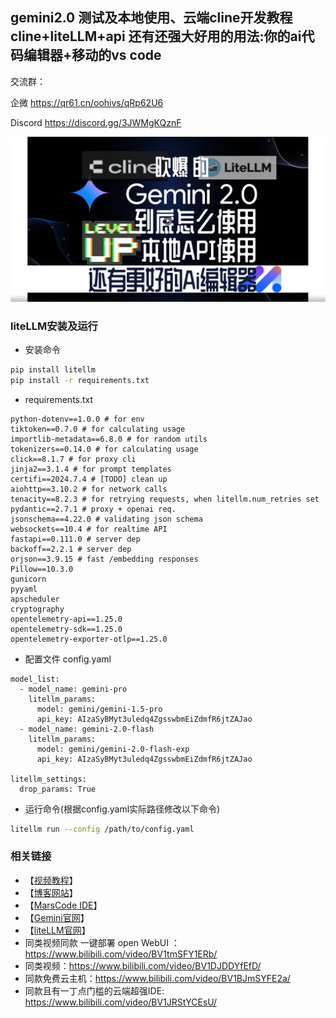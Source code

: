 ## gemini2.0 测试及本地使用、云端cline开发教程 cline+liteLLM+api 还有还强大好用的用法:你的ai代码编辑器+移动的vs code

交流群：

企微  https://qr61.cn/oohivs/qRp62U6

Discord https://discord.gg/3JWMgKQznF

![视频](../assets/others/32.png)


### liteLLM安装及运行

- 安装命令  
```bash
pip install litellm
pip install -r requirements.txt
```
- requirements.txt
```
python-dotenv==1.0.0 # for env
tiktoken==0.7.0 # for calculating usage
importlib-metadata==6.8.0 # for random utils
tokenizers==0.14.0 # for calculating usage
click==8.1.7 # for proxy cli
jinja2==3.1.4 # for prompt templates
certifi==2024.7.4 # [TODO] clean up
aiohttp==3.10.2 # for network calls
tenacity==8.2.3 # for retrying requests, when litellm.num_retries set
pydantic==2.7.1 # proxy + openai req.
jsonschema==4.22.0 # validating json schema
websockets==10.4 # for realtime API
fastapi==0.111.0 # server dep
backoff==2.2.1 # server dep
orjson==3.9.15 # fast /embedding responses
Pillow==10.3.0
gunicorn
pyyaml
apscheduler
cryptography
opentelemetry-api==1.25.0
opentelemetry-sdk==1.25.0
opentelemetry-exporter-otlp==1.25.0
```
- 配置文件 config.yaml
```
model_list:
  - model_name: gemini-pro
    litellm_params:
      model: gemini/gemini-1.5-pro
      api_key: AIzaSyBMyt3uledq4ZgsswbmEiZdmfR6jtZAJao
  - model_name: gemini-2.0-flash
    litellm_params:
      model: gemini/gemini-2.0-flash-exp
      api_key: AIzaSyBMyt3uledq4ZgsswbmEiZdmfR6jtZAJao
      
litellm_settings:
  drop_params: True
```

- 运行命令(根据config.yaml实际路径修改以下命令)
```bash
litellm run --config /path/to/config.yaml
```

### 相关链接
- 【[视频教程](https://www.bilibili.com/video/BV1PuB5YmEhA/)】
- 【[博客网站](/)】
- 【[MarsCode IDE](https://www.bilibili.com/video/BV1JRStYCEsU/)】
- 【[Gemini官网](https://aistudio.google.com/)】
- 【[liteLLM官网](https://litellm.ai/)】
- 同类视频同款 一键部署 open WebUI ：https://www.bilibili.com/video/BV1tmSFY1ERb/
- 同类视频：https://www.bilibili.com/video/BV1DJDDYfEfD/
- 同款免费云主机：https://www.bilibili.com/video/BV1BJmSYFE2a/
- 同款且有一丁点门槛的云端超强IDE: https://www.bilibili.com/video/BV1JRStYCEsU/